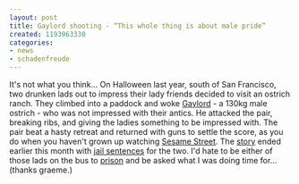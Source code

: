 ```yaml
---
layout: post
title: Gaylord shooting - “This whole thing is about male pride”
created: 1193963330
categories:
- news
- schadenfreude
---
```

It's not what you think... On Halloween last year, south of San Francisco, two drunken lads out to impress their lady friends decided to visit an ostrich ranch. They climbed into a paddock and woke <a href="http://www.smdailyjournal.com/article_preview.php?id=66599">Gaylord</a> - a 130kg male ostrich - who was not impressed with their antics. He attacked the pair, breaking ribs, and giving the ladies something to be impressed with. The pair beat a hasty retreat and returned with guns to settle the score, as you do when you haven't grown up watching <a href="http://muppet.wikia.com/wiki/Big_Bird">Sesame Street</a>. The <a href="http://www.news.com.au/dailytelegraph/story/0,22049,22549763-5012895,00.html">story</a> ended earlier this month with <a href="http://www.metro.co.uk/weird/article.html?in_article_id=69420&in_page_id=2">jail sentences</a> for the two. I'd hate to be either of those lads on the bus to <a href="/blog/2007/02/04/seinfeld-goes-to-prison/">prison</a> and be asked what I was doing time for... (thanks graeme.)
